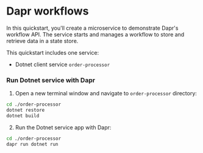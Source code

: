 # Dapr workflows

In this quickstart, you'll create a microservice to demonstrate Dapr's workflow API. The service starts and manages a workflow to store and retrieve data in a state store.

This quickstart includes one service:

- Dotnet client service `order-processor` 

### Run Dotnet service with Dapr

1. Open a new terminal window and navigate to `order-processor` directory: 

<!-- STEP
name: Install Dotnet dependencies
-->

```bash
cd ./order-processor
dotnet restore
dotnet build
```

<!-- END_STEP -->
2. Run the Dotnet service app with Dapr: 

<!-- STEP
name: Run order-processor service
expected_stdout_lines:
  - '== APP == Welcome to the workflows example!'
  - '== APP ==       There are now: 90 Cars left in stock'
  - '== APP == Workflow Status: COMPLETED'
  - "Exited App successfully"
expected_stderr_lines:
output_match_mode: substring
background: true
sleep: 15
-->
    
```bash
cd ./order-processor
dapr run dotnet run
```

<!-- END_STEP -->
